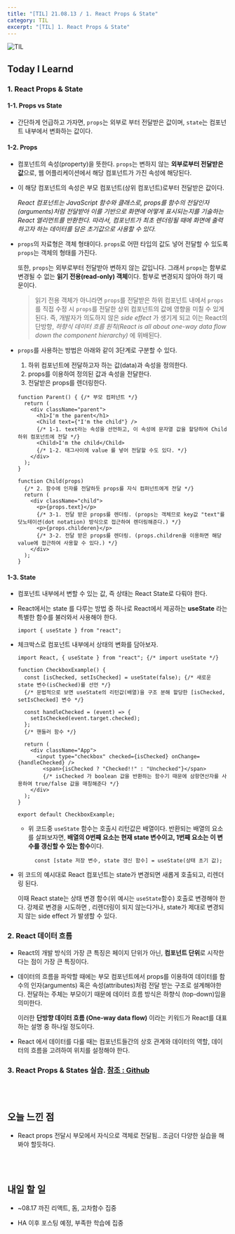 ```yaml
---
title: "[TIL] 21.08.13 / 1. React Props & State"
category: TIL
excerpt: "[TIL] 1. React Props & State"
---
```


![TIL](https://user-images.githubusercontent.com/83164003/127775612-7464075f-89e7-478e-82ee-dc1c2710a125.jpeg)
## Today I Learnd
### 1. React Props & State
#### 1-1. Props vs State
- 간단하게 언급하고 가자면, `props`는 외부로 부터 전달받은 값이며, `state`는 컴포넌트 내부에서 변화하는 값이다.

#### 1-2. Props
- 컴포넌트의 속성(property)을 뜻한다. `props`는 변하지 않는 **외부로부터 전달받은 값**으로, 웹 어플리케이션에서 해당 컴포넌트가 가진 속성에 해당된다.

- 이 해당 컴포넌트의 속성은 부모 컴포넌트(상위 컴포넌트)로부터 전달받은 값이다.

  *React 컴포넌트는 JavaScript 함수와 클래스로, props를 함수의 전달인자(arguments)처럼 전달받아 이를 기반으로 화면에 어떻게 표시되는지를 기술하는 React 엘리먼트를 반환한다. 따라서, 컴포넌트가 최초 렌더링될 때에 화면에 출력하고자 하는 데이터를 담은 초기값으로 사용할 수 있다.*

- `props`의 자료형은 객체 형태이다. `props`로 어떤 타입의 값도 넣어 전달할 수 있도록 `props`는 객체의 형태를 가진다.

  또한, `props`는 외부로부터 전달받아 변하지 않는 값입니다. 그래서 `props`는 함부로 변경될 수 없는 **읽기 전용(read-only) 객체**이다. 함부로 변경되지 않아야 하기 때문이다.

  > 읽기 전용 객체가 아니라면 `props`를 전달받은 하위 컴포넌트 내에서 `props` 를 직접 수정 시 `props`를 전달한 상위 컴포넌트의 값에 영향을 미칠 수 있게 된다. 즉, 개발자가 의도하지 않은 *side effect* 가 생기게 되고 이는 React의 단방향, *하향식 데이터 흐름 원칙(React is all about one-way data flow down the component hierarchy)* 에 위배된다.

- `props`를 사용하는 방법은 아래와 같이 3단계로 구분할 수 있다.

  1. 하위 컴포넌트에 전달하고자 하는 값(data)과 속성을 정의한다.
  2. props를 이용하여 정의된 값과 속성을 전달한다.
  3. 전달받은 props를 렌더링한다.



  ```react
  function Parent() { {/* 부모 컴퍼넌트 */}
    return (
      <div className="parent">
        <h1>I'm the parent</h1>
        <Child text={"I'm the child"} /> 
        {/* 1-1. text라는 속성을 선언하고, 이 속성에 문자열 값을 할당하여 Child 하위 컴포넌트에 전달 */}
        <Child>I'm the child</Child> 
        {/* 1-2. 태그사이에 value 를 넣어 전달할 수도 있다. */}
      </div>
    );
  }

  function Child(props) 
	{/* 2. 함수에 인자를 전달하듯 props를 자식 컴퍼넌트에게 전달 */}
    return (
      <div className="child">
        <p>{props.text}</p>
        {/* 3-1. 전달 받은 props를 렌더링. (props는 객체므로 key값 "text"를 닷노테이션(dot notation) 방식으로 접근하여 렌더링해준다.) */}
        <p>{props.childeren}</p>
        {/* 3-2. 전달 받은 props를 렌더링. (props.children을 이용하면 해당 value에 접근하여 사용할 수 있다.) */}
      </div>
    );
  }
  ```

#### 1-3. State
- 컴포넌트 내부에서 변할 수 있는 값, 즉 상태는 React State로 다뤄야 한다.

- React에서는 state 를 다루는 방법 중 하나로 React에서 제공하는 **useState** 라는 특별한 함수를 불러와서 사용해야 한다. 

  ```react
  import { useState } from "react";
	```
	
- 체크박스로 컴포넌트 내부에서 상태의 변화를 담아보자.

  ```react
  import React, { useState } from "react"; {/* import useState */}

  function CheckboxExample() {
    const [isChecked, setIsChecked] = useState(false); {/* 새로운 state 변수(isChecked)를 선언 */}
    {/* 문법적으로 보면 useState의 리턴값(배열)을 구조 분해 할당한 [isChecked, setIsChecked] 변수 */}

    const handleChecked = (event) => {
      setIsChecked(event.target.checked);
    };
    {/* 핸들러 함수 */}

    return (
      <div className="App">
        <input type="checkbox" checked={isChecked} onChange={handleChecked} />
          <span>{isChecked ? "Checked!!" : "Unchecked"}</span>
          {/* isChecked 가 boolean 값을 반환하는 함수기 때문에 삼항연산자를 사용하여 true/false 값을 매칭해준다 */}
      </div>
    );
  }

  export default CheckboxExample;
	```

  - 위 코드중 `useState` 함수는 호출시 리턴값은 배열이다. 반환되는 배열의 요소를 살펴보자면, **배열의 0번째 요소는 현재 state 변수이고, 1번째 요소는 이 변수를 갱신할 수 있는 함수**이다.

    ```react
	  const [state 저장 변수, state 갱신 함수] = useState(상태 초기 값);
	  ```
		
- 위 코드의 예시대로 React 컴포넌트는 state가 변경되면 새롭게 호출되고, 리렌더링 된다. 

    이때 React state는 상태 변경 함수(위 예시는 `useState`함수) 호출로 변경해야 한다. 강제로 변경을 시도하면 , 리렌더링이 되지 않는다거나, state가 제대로 변경되지 않는 side effect 가 발생할 수 있다.


### 2. React 데이터 흐름
- React의 개발 방식의 가장 큰 특징은 페이지 단위가 아닌, **컴포넌트 단위**로 시작한다는 점이 가장 큰 특징이다.

- 데이터의 흐름을 파악할 때에는 부모 컴포넌트에서 props를 이용하여 데이터를 함수의 인자(arguments) 혹은 속성(attributes)처럼 전달 받는 구조로 설계해야한다. 전달하는 주체는 부모이기 때문에 데이터 흐름 방식은 하향식 (top-down)임을 의미한다.

  이러한 **단방향 데이터 흐름 (One-way data flow)** 이라는 키워드가 React를 대표하는 설명 중 하나일 정도이다. 

- React 에서 데이터를 다룰 때는 컴포넌트들간의 상호 관계와 데이터의 역할, 데이터의 흐름을 고려하여 위치를 설정해야 한다.

### 3. React Props & States 실습. <a href="https://github.com/JH8459/im-sprint-react-twittler-state-props" target="_blank">참조 : Github</a>
	
	
<br>
<br>

## 오늘 느낀 점
- React props 전달시 부모에서 자식으로 객체로 전달됨.. 조금더 다양한 실습을 해봐야 할듯하다.

<br>
<br>

## 내일 할 일
- ~08.17 까진 리액트, 돔, 고차함수 집중

- HA 이후 포스팅 예정, 부족한 학습에 집중
